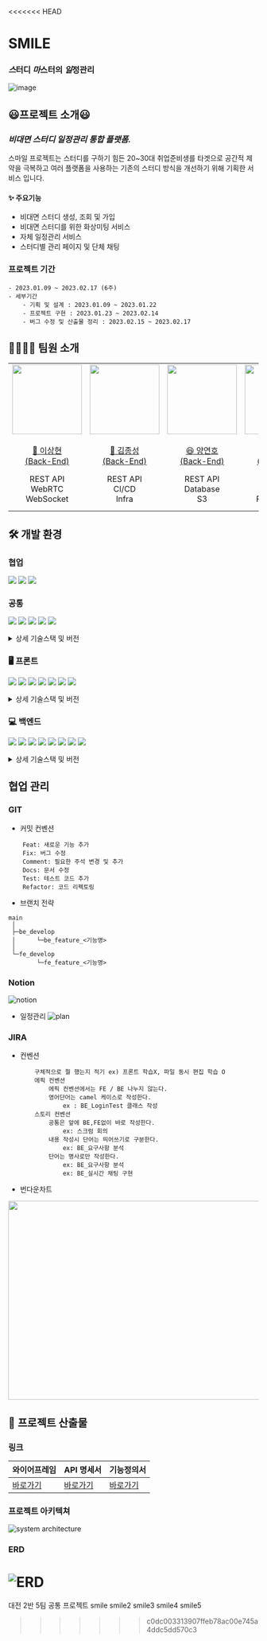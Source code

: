 <<<<<<< HEAD
# SMILE

### ***스***터디 ***마***스터의 ***일***정관리

![image](https://user-images.githubusercontent.com/56991244/218976483-902fe062-87d6-491f-af01-ab0875f86447.png)

##  😃**프로젝트 소개**😃
### ***비대면 스터디 일정관리 통합 플랫폼.***
스마일 프로젝트는 스터디를 구하기 힘든 20~30대 취업준비생를 타겟으로 공간적 제약을 극복하고 여러 플랫폼을 사용하는 기존의 스터디 방식을 개선하기 위해 기획한 서비스 입니다.

#### ✨ 주요기능  
- 비대면 스터디 생성, 조회 및 가입
- 비대면 스터디를 위한 화상미팅 서비스
- 자체 일정관리 서비스
- 스터디별 관리 페이지 및 단체 채팅


### 프로젝트 기간  
    - 2023.01.09 ~ 2023.02.17 (6주)
    - 세부기간
        - 기획 및 설계 : 2023.01.09 ~ 2023.01.22
        - 프로젝트 구현 : 2023.01.23 ~ 2023.02.14
        - 버그 수정 및 산출물 정리 : 2023.02.15 ~ 2023.02.17  

## 👨‍👨‍👧‍👦 **팀원 소개**
<table>
    <tr>
        <td height="140px" align="center"> <a href="https://github.com/lsh9672">
            <img src="https://avatars.githubusercontent.com/u/56991244?v=4" width="140px" /> <br><br> 👑 이상현 <br>(Back-End) </a> <br></td>
        <td height="140px" align="center"> <a href="https://github.com/eello">
            <img src="https://avatars.githubusercontent.com/u/33685064?v=4" width="140px" /> <br><br> 🙂 김종성 <br>(Back-End) </a> <br></td>
        <td height="140px" align="center"> <a href="https://github.com/yeonnno">
            <img src="https://avatars.githubusercontent.com/u/109949649?v=4" width="140px" /> <br><br> 😆 양연호 <br>(Back-End) </a> <br></td>
        <td height="140px" align="center"> <a href="https://github.com/hyejoojung719">
            <img src="https://avatars.githubusercontent.com/u/81564593?v=4" width="140px" /> <br><br> 😁 정혜주 <br>(Front-End) </a> <br></td>
        <td height="140px" align="center"> <a href="https://github.com/ki-ra">
            <img src="https://avatars.githubusercontent.com/u/85232755?v=4" width="140px" /> <br><br> 🙄 송기라 <br>(Front-End) </a> <br></td>
        <td height="140px" align="center"> <a href="https://github.com/oth54477">
            <img src="https://avatars.githubusercontent.com/u/66712534?v=4" width="140px" /> <br><br> 😶 오태훈 <br>(Front-End) </a> <br></td>
    </tr>
    <tr>
        <td align="center">REST API<br/>WebRTC<br/>WebSocket</td>
        <td align="center">REST API<br/>CI/CD<br/>Infra<br/></td>
        <td align="center">REST API<br/>Database<br/>S3<br/></td>
        <td align="center">UI/UX<br/>React<br/>FullCalendar</td>
        <td align="center">UI/UX<br/>React<br/>WebRTC<br/>WebSocket</td>
        <td align="center">UI/UX<br/>React<br/>WebRTC<br/>WebSocket</td>
    </tr>
</table>


## 🛠 **개발 환경**

### 협업
<img src="https://img.shields.io/badge/gitlab-FC6D26?style=for-the-badge&logo=gitlab&logoColor=white"> <img src="https://img.shields.io/badge/notion-000000?style=for-the-badge&logo=notion&logoColor=white"> <img src="https://img.shields.io/badge/jira-0052CC?style=for-the-badge&logo=jira&logoColor=white">

### 공통
<img src="https://img.shields.io/badge/web rtc-333333?style=for-the-badge&logo=webrtc&logoColor=white"> <img src="https://img.shields.io/badge/ec2-FF9900?style=for-the-badge&logo=amazon ec2&logoColor=white"> <img src="https://img.shields.io/badge/docker-2496ED?style=for-the-badge&logo=docker&logoColor=white"> <img src="https://img.shields.io/badge/nginx-009639?style=for-the-badge&logo=nginx&logoColor=white"> <img src="https://img.shields.io/badge/jenkins-D24939?style=for-the-badge&logo=jenkins&logoColor=white">
<details>
<summary>상세 기술스택 및 버전</summary>
<div markdown="1">  

|구분  |기술스택     |상세내용   |버전|
|------|------------|----------|----|
|공통  |형상관리     |Gitlab    |-   |
|      |이슈관리     |Jira      |-   |
|      |커뮤니케이션 |Mattermost|-   |
|      |            |Notion    |-   |
|Server|서버        |AWS EC2   |-   |
|      |플랫폼      |Ubuntu    |-   |
|      |배포        |Docker    |-   |
|      |배포        |Jenkins   |-   |


</div>
</details>

### 🖥 프론트 
<img src="https://img.shields.io/badge/React-61DAFB?style=for-the-badge&logo=React&logoColor=black"> <img src="https://img.shields.io/badge/HTML5-E34F26?style=for-the-badge&logo=Html5&logoColor=white"> <img src="https://img.shields.io/badge/Css3-1572B6?style=for-the-badge&logo=css3&logoColor=white"> <img src="https://img.shields.io/badge/typescript-3178C6?style=for-the-badge&logo=typescript&logoColor=white"> <img src="https://img.shields.io/badge/styled components-DB7093?style=for-the-badge&logo=styled-components&logoColor=white"> <img src="https://img.shields.io/badge/React Query-FF4154?style=for-the-badge&logo=React Query&logoColor=white"> <img src="https://img.shields.io/badge/recoil-3178C6?style=for-the-badge&logo=recoil&logoColor=white">
<details>
<summary>상세 기술스택 및 버전</summary>
<div markdown="1">       

|구분    |기술스택         |상세내용            |버전   |
|--------|-----------------|------------------|-------|
|FrontEnd|HTML5            |                  |-      |
|        |CSS3             |                  |-      |
|        |React            |React             |8.19.3 |
|        |                 |React-Router-Dom  |8.19.3 |
|        |                 |React-Query       |3.39.3 |
|        |                 |Recoil            |8.19.3 |
|        |                 |Styled-Component  |5.3.6  |
|        |TypeScript       |                  |4.9.4  |
|        |Node.js          |                  |16.19.0|
|        |WebRTC           |                  |-      |
|        |WebSocket        |                  |-      |
|        |IDE              |Visual Studio Code|-      |

</div>
</details>
  
### 💻 백엔드  
<img src="https://img.shields.io/badge/Spring-6DB33F?style=for-the-badge&logo=Spring&logoColor=white"> <img src="https://img.shields.io/badge/Spring Boot-6DB33F?style=for-the-badge&logo=SpringBoot&logoColor=white"> <img src="https://img.shields.io/badge/Spring Security-6DB33F?style=for-the-badge&logo=SpringSecurity&logoColor=white"> <img src="https://img.shields.io/badge/jpa-6DB33F?style=for-the-badge&logo=jpa&logoColor=white"> <img src="https://img.shields.io/badge/mysql-4479A1?style=for-the-badge&logo=mysql&logoColor=black"> <img src="https://img.shields.io/badge/redis-DC382D?style=for-the-badge&logo=redis&logoColor=white"> <img src="https://img.shields.io/badge/s3-569A31?style=for-the-badge&logo=amazon s3&logoColor=white"> <img src="https://img.shields.io/badge/rds-527FFF?style=for-the-badge&logo=amazon rds&logoColor=white">

<details>
<summary>상세 기술스택 및 버전</summary>
<div markdown="1">       

|구분   |기술스택      |상세내용        |버전    |
|-------|-------------|----------------|--------|
|BackEnd|DB           |MySQL           |8.0.30  |
|       |             |JPA             |-       |
|       |Java         |Zulu            |11.0.17 |
|       |Spring       |Spring          |-       |
|       |             |Spring Boot     |2.7.8   |
|       |             |Spring Security |5.7.6   |
|       |API Docs     |Swagger2        |3.0.0   |
|       |WebRTC       |                |-       |
|       |Cloud Storage|AWS S3          |-       |
|       |IDE          |IntelliJ        |2022.3.1|

</div>
</details>

## 협업 관리
### GIT
- 커밋 컨벤션  
```
    Feat: 새로운 기능 추가  
    Fix: 버그 수정  
    Comment: 필요한 주석 변경 및 추가  
    Docs: 문서 수정  
    Test: 테스트 코드 추가  
    Refactor: 코드 리펙토링  
```

- 브랜치 전략
```
main
 │
 ├─be_develop
 │      └─be_feature_<기능명>
 │
 └─fe_develop
        └─fe_feature_<기능명>
```

### Notion
![notion](https://user-images.githubusercontent.com/109949649/219284776-edef859e-782a-4f2b-9603-427d1698da6b.PNG)

- 일정관리
![plan](https://user-images.githubusercontent.com/109949649/219297987-8a6801ae-cfea-44a6-ad2d-34391f054613.PNG)


### JIRA
- 컨벤션
    ```
        구체적으로 뭘 했는지 적기 ex) 프론트 학습X, 파일 동시 편집 학습 O
        에픽 컨벤션
            에픽 컨벤션에서는 FE / BE 나누지 않는다.
            영어단어는 camel 케이스로 작성한다.
                ex : BE_LoginTest 클래스 작성
        스토리 컨벤션
            공통은 앞에 BE,FE없이 바로 작성한다.
                ex: 스크럼 회의
            내용 작성시 단어는 띄어쓰기로 구분한다.
                ex: BE_요구사항 분석
            단어는 명사로만 작성한다.
                ex: BE_요구사항 분석
                ex: BE_실시간 채팅 구현
    ```

- 번다운차트  
<img src="https://user-images.githubusercontent.com/109949649/219249394-e6f0419a-0c11-49d4-baa7-ba308d9bdfbc.PNG" width=1000px height=400px>


## 📃 **프로젝트 산출물**
### 링크
| 와이어프레임    | API 명세서                                                                                  | 기능정의서                                                                                                                |
|----------|------------------------------------------------------------------------------------------|----------------------------------------------------------------------------------------------------------------------|
| [바로가기](https://www.figma.com/file/OhPubKRknLzypGwBBso5bS/SMILE) | [바로가기](https://delicate-utensil-152.notion.site/BE-API-a429a1cc5d1e46a49e69532f14ef7bd5) | [바로가기](https://delicate-utensil-152.notion.site/17a345f0215446c1b837221700de8b35?v=1533dd0fe6864cd0928d782cb1af4075) |

### 프로젝트 아키텍쳐
![system architecture](https://user-images.githubusercontent.com/109949649/219231301-e4cf2a26-34b1-4559-8cce-4cbf0d37d54b.png)

### ERD
![ERD](https://user-images.githubusercontent.com/109949649/219233985-d465a910-efb4-4df8-b657-9f9ef129392c.png)
=======
대전 2반 5팀 공통 프로젝트
smile
smile2
smile3
smile4
smile5
>>>>>>> c0dc003313907ffeb78ac00e745a4ddc5dd570c3

